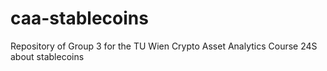# caa-stablecoins
Repository of Group 3 for the TU Wien Crypto Asset Analytics Course 24S about stablecoins
